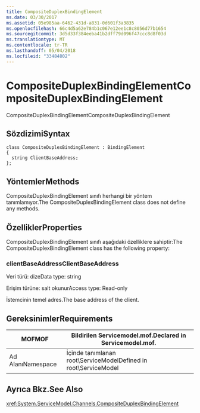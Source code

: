 ```yaml
---
title: CompositeDuplexBindingElement
ms.date: 03/30/2017
ms.assetid: 05e985aa-6462-431d-a831-0d601f3a3835
ms.openlocfilehash: 66c4d5a62e784b1c067e12ee1c8c8056d77b1654
ms.sourcegitcommit: 3d5d33f384eeba41b2dff79d096f47ccc8d8f03d
ms.translationtype: MT
ms.contentlocale: tr-TR
ms.lasthandoff: 05/04/2018
ms.locfileid: "33484802"
---
```

# <a name="compositeduplexbindingelement"></a><span data-ttu-id="35252-102">CompositeDuplexBindingElement</span><span class="sxs-lookup"><span data-stu-id="35252-102">CompositeDuplexBindingElement</span></span>
<span data-ttu-id="35252-103">CompositeDuplexBindingElement</span><span class="sxs-lookup"><span data-stu-id="35252-103">CompositeDuplexBindingElement</span></span>  
  
## <a name="syntax"></a><span data-ttu-id="35252-104">Sözdizimi</span><span class="sxs-lookup"><span data-stu-id="35252-104">Syntax</span></span>  
  
```  
class CompositeDuplexBindingElement : BindingElement  
{  
  string ClientBaseAddress;  
};  
```  
  
## <a name="methods"></a><span data-ttu-id="35252-105">Yöntemler</span><span class="sxs-lookup"><span data-stu-id="35252-105">Methods</span></span>  
 <span data-ttu-id="35252-106">CompositeDuplexBindingElement sınıfı herhangi bir yöntem tanımlamıyor.</span><span class="sxs-lookup"><span data-stu-id="35252-106">The CompositeDuplexBindingElement class does not define any methods.</span></span>  
  
## <a name="properties"></a><span data-ttu-id="35252-107">Özellikler</span><span class="sxs-lookup"><span data-stu-id="35252-107">Properties</span></span>  
 <span data-ttu-id="35252-108">CompositeDuplexBindingElement sınıfı aşağıdaki özelliklere sahiptir:</span><span class="sxs-lookup"><span data-stu-id="35252-108">The CompositeDuplexBindingElement class has the following property:</span></span>  
  
### <a name="clientbaseaddress"></a><span data-ttu-id="35252-109">clientBaseAddress</span><span class="sxs-lookup"><span data-stu-id="35252-109">ClientBaseAddress</span></span>  
 <span data-ttu-id="35252-110">Veri türü: dize</span><span class="sxs-lookup"><span data-stu-id="35252-110">Data type: string</span></span>  
  
 <span data-ttu-id="35252-111">Erişim türüne: salt okunur</span><span class="sxs-lookup"><span data-stu-id="35252-111">Access type: Read-only</span></span>  
  
 <span data-ttu-id="35252-112">İstemcinin temel adres.</span><span class="sxs-lookup"><span data-stu-id="35252-112">The base address of the client.</span></span>  
  
## <a name="requirements"></a><span data-ttu-id="35252-113">Gereksinimler</span><span class="sxs-lookup"><span data-stu-id="35252-113">Requirements</span></span>  
  
|<span data-ttu-id="35252-114">MOF</span><span class="sxs-lookup"><span data-stu-id="35252-114">MOF</span></span>|<span data-ttu-id="35252-115">Bildirilen Servicemodel.mof.</span><span class="sxs-lookup"><span data-stu-id="35252-115">Declared in Servicemodel.mof.</span></span>|  
|---------|-----------------------------------|  
|<span data-ttu-id="35252-116">Ad Alanı</span><span class="sxs-lookup"><span data-stu-id="35252-116">Namespace</span></span>|<span data-ttu-id="35252-117">İçinde tanımlanan root\ServiceModel</span><span class="sxs-lookup"><span data-stu-id="35252-117">Defined in root\ServiceModel</span></span>|  
  
## <a name="see-also"></a><span data-ttu-id="35252-118">Ayrıca Bkz.</span><span class="sxs-lookup"><span data-stu-id="35252-118">See Also</span></span>  
 <xref:System.ServiceModel.Channels.CompositeDuplexBindingElement>
